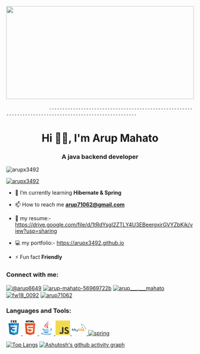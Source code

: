 <img src="https://images.wallpapersden.com/image/download/firewatch-2017_am1pZmeUmZqaraWkpJRobWllrWdma2U.jpg" width=100% height=250px alt="" >

                    -------------------------------------------------------------------------------------------------------
<h1 align="center">Hi 🙋‍♂️, I'm Arup Mahato</h1>
<h3 align="center">A java backend developer</h3>

<p align="left"> <img src="https://komarev.com/ghpvc/?username=arupx3492&label=Profile%20views&color=0e75b6&style=flat" alt="arupx3492" /> </p>

<p align="left"> <a href="https://github.com/ryo-ma/github-profile-trophy"><img src="https://github-profile-trophy.vercel.app/?username=arupx3492" alt="arupx3492" /></a> </p>

- 🌱 I’m currently learning **Hibernate & Spring**

- 📫 How to reach me **arup71062@gmail.com**

- 📄 my resume:- https://drive.google.com/file/d/1tRdYsgI2ZTLY4U3EBeergxirGVYZbKik/view?usp=sharing
- 💻 my portfolio:- https://arupx3492.github.io

- ⚡ Fun fact **Friendly**

<h3 align="left">Connect with me:</h3>
<p align="left">
<a href="https://twitter.com/@arup6649" target="blank"><img align="center" src="https://raw.githubusercontent.com/rahuldkjain/github-profile-readme-generator/master/src/images/icons/Social/twitter.svg" alt="@arup6649" height="30" width="40" margin-left: 10px;/></a>
<a href="https://linkedin.com/in/arup-mahato-56969722b" target="blank"><img align="center" src="https://raw.githubusercontent.com/rahuldkjain/github-profile-readme-generator/master/src/images/icons/Social/linked-in-alt.svg" alt="arup-mahato-56969722b" height="30" width="40"  margin-left=10px /></a>
<a href="https://instagram.com/arup___.___mahato" target="blank"><img align="center" src="https://raw.githubusercontent.com/rahuldkjain/github-profile-readme-generator/master/src/images/icons/Social/instagram.svg" alt="arup___.___mahato" height="30" width="40" /></a>
<a href="https://www.hackerrank.com/fw18_0092" target="blank"><img align="center" src="https://raw.githubusercontent.com/rahuldkjain/github-profile-readme-generator/master/src/images/icons/Social/hackerrank.svg" alt="fw18_0092" height="30" width="40" /></a>
<a href="https://www.leetcode.com/arup71062" target="blank"><img align="center" src="https://raw.githubusercontent.com/rahuldkjain/github-profile-readme-generator/master/src/images/icons/Social/leet-code.svg" alt="arup71062" height="30" width="40" /></a>
</p>

<h3 align="left">Languages and Tools:</h3>

<p align="left"> <a href="https://www.w3schools.com/css/" target="_blank" rel="noreferrer"> <img src="https://raw.githubusercontent.com/devicons/devicon/master/icons/css3/css3-original-wordmark.svg" alt="css3" width="40" height="40"/> </a> <a href="https://www.w3.org/html/" target="_blank" rel="noreferrer"> <img src="https://raw.githubusercontent.com/devicons/devicon/master/icons/html5/html5-original-wordmark.svg" alt="html5" width="40" height="40" margin-left: 10px;/> </a> <a href="https://www.java.com" target="_blank" rel="noreferrer"> <img src="https://raw.githubusercontent.com/devicons/devicon/master/icons/java/java-original.svg" alt="java" width="40" height="40"/> </a> <a href="https://developer.mozilla.org/en-US/docs/Web/JavaScript" target="_blank" rel="noreferrer"> <img src="https://raw.githubusercontent.com/devicons/devicon/master/icons/javascript/javascript-original.svg" alt="javascript" width="40" height="40"/> </a> <a href="https://www.mysql.com/" target="_blank" rel="noreferrer" > <img src="https://raw.githubusercontent.com/devicons/devicon/master/icons/mysql/mysql-original-wordmark.svg" alt="mysql" width="40" height="40" margin-left: 10px;/> </a> <a href="https://spring.io/" target="_blank" rel="noreferrer"> <img src="https://www.vectorlogo.zone/logos/springio/springio-icon.svg" alt="spring" width="40" height="40" margin-left: 10px;/> </a> </p>

[![Top Langs](https://github-readme-stats.vercel.app/api/top-langs/?username=arupx3492&layout=compact)](https://github.com/anuraghazra/github-readme-stats)
[![Ashutosh's github activity graph](https://activity-graph.herokuapp.com/graph?username=arupx3492&theme=dracula)](https://github.com/ashutosh00710/github-readme-activity-graph)
